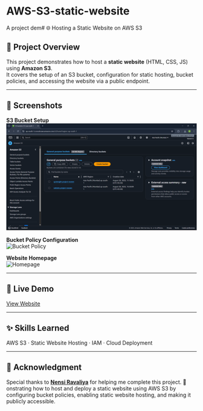 # AWS-S3-static-website
A project dem# 🌐 Hosting a Static Website on AWS S3

## 📌 Project Overview
This project demonstrates how to host a **static website** (HTML, CSS, JS) using **Amazon S3**.  
It covers the setup of an S3 bucket, configuration for static hosting, bucket policies, and accessing the website via a public endpoint.

---

## 📸 Screenshots

**S3 Bucket Setup**  
![S3 Setup](https://github.com/Naveen15github/AWS-S3-static-website/blob/c3cd6c5e959d3be05644a9df3fd619a46549a186/Screenshot%20(74).png)  

**Bucket Policy Configuration**  
![Bucket Policy](screenshots/bucket-policy.png)  

**Website Homepage**  
![Homepage](screenshots/homepage.png)

---

## 🔗 Live Demo
[View Website](http://website-project-naveen.s3-website.ap-south-1.amazonaws.com)

---

## ✨ Skills Learned
AWS S3 · Static Website Hosting · IAM · Cloud Deployment 

---

## 🙌 Acknowledgment
Special thanks to **[Nensi Ravaliya](linkedin.com/in/nencyravaliya28)** for helping me complete this project. 🚀
onstrating how to host and deploy a static website using AWS S3 by configuring bucket policies, enabling static website hosting, and making it publicly accessible. 


